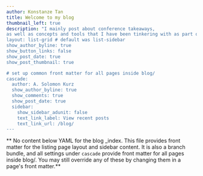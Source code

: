 ```yaml
---
author: Konstanze Tan
title: Welcome to my blog
thumbnail_left: true
description: "I mainly post about conference takeaways, 
as well as concepts and tools that I have been tinkering with as part of my thesis work
layout: list-grid # default was list-sidebar
show_author_byline: true
show_button_links: false
show_post_date: true
show_post_thumbnail: true

# set up common front matter for all pages inside blog/
cascade:
  author: A. Solomon Kurz
  show_author_byline: true
  show_comments: true
  show_post_date: true
  sidebar:
    show_sidebar_adunit: false
    text_link_label: View recent posts
    text_link_url: /blog/
---
```


** No content below YAML for the blog _index. This file provides front matter for the listing page layout and sidebar content. It is also a branch bundle, and all settings under `cascade` provide front matter for all pages inside blog/. You may still override any of these by changing them in a page's front matter.**
